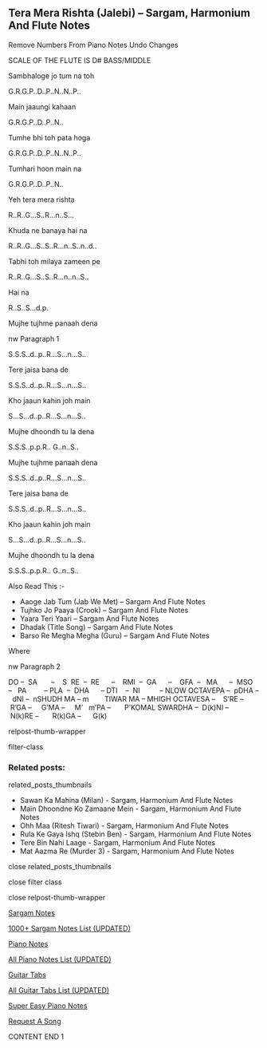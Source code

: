 
## Tera Mera Rishta (Jalebi) – Sargam, Harmonium And Flute Notes

Remove Numbers From Piano Notes
Undo Changes

SCALE OF THE FLUTE IS D# BASS/MIDDLE

Sambhaloge jo tum na toh

G.R.G.P..D..P..N..N..P..

Main jaaungi kahaan

G.R.G.P..D..P..N..

Tumhe bhi toh pata hoga

G.R.G.P..D..P..N..N..P..

Tumhari hoon main na

G.R.G.P..D..P..N..

Yeh tera mera rishta

R..R..G…S..R…n..S…

Khuda ne banaya hai na

R..R..G…S..S..R…n..S..n..d..

Tabhi toh milaya zameen pe

R..R..G…S..S..R…n..n..S..

Hai na

R..S..S…d.p.

Mujhe tujhme panaah dena

nw Paragraph 1

S.S.S..d..p..R…S…n…S..

Tere jaisa bana de

S.S.S..d..p..R…S…n…S..

Kho jaaun kahin joh main

S…S…d..p..R…S…n…S..

Mujhe dhoondh tu la dena

S.S.S..p.p.R.. G..n..S..

Mujhe tujhme panaah dena

S.S.S..d..p..R…S…n…S..

Tere jaisa bana de

S.S.S..d..p..R…S…n…S..

Kho jaaun kahin joh main

S…S…d..p..R…S…n…S..

Mujhe dhoondh tu la dena

S.S.S..p.p.R.. G..n..S..

Also Read This :-

* Aaoge Jab Tum (Jab We Met) – Sargam And Flute Notes
* Tujhko Jo Paaya (Crook) – Sargam And Flute Notes
* Yaara Teri Yaari – Sargam And Flute Notes
* Dhadak (Title Song) – Sargam And Flute Notes
* Barso Re Megha Megha (Guru) – Sargam And Flute Notes

Where

nw Paragraph 2

DO –  SA       –    S  RE  –  RE      –    RMI  –  GA      –    GFA  –   MA      –  MSO  –   PA         – PLA  –  DHA      – DTI    –  NI          – NLOW OCTAVEPA –  pDHA –  dNI –  nSHUDH MA – m        TIWAR MA – MHIGH OCTAVESA –    S’RE –     R’GA –     G’MA –     M’   m’PA –       P’KOMAL SWARDHA –  D(k)NI –       N(k)RE –       R(k)GA –      G(k)

relpost-thumb-wrapper

filter-class

### Related posts:

related_posts_thumbnails

* Sawan Ka Mahina (Milan) - Sargam, Harmonium And Flute Notes
* Main Dhoondne Ko Zamaane Mein - Sargam, Harmonium And Flute Notes
* Ohh Maa (Ritesh Tiwari) - Sargam, Harmonium And Flute Notes
* Rula Ke Gaya Ishq (Stebin Ben) - Sargam, Harmonium And Flute Notes
* Tere Bin Nahi Laage - Sargam, Harmonium And Flute Notes
* Mat Aazma Re (Murder 3) - Sargam, Harmonium And Flute Notes

close related_posts_thumbnails

close filter class

close relpost-thumb-wrapper

[Sargam Notes](https://www.notationsworld.com/sargam-notes.html)

[1000+ Sargam Notes List (UPDATED)](https://www.notationsworld.com/all-songs-list-sargam-notes.html)

[Piano Notes](https://www.notationsworld.com/piano-notes.html)

[All Piano Notes List (UPDATED)](https://www.notationsworld.com/all-songs-list-piano-notes.html)

[Guitar Tabs](https://www.notationsworld.com/guitar-tabs.html)

[All Guitar Tabs List (UPDATED)](https://www.notationsworld.com/all-songs-list-guitar-tabs.html)

[Super Easy Piano Notes](https://studywall.in/)

[Request A Song](https://www.notationsworld.com/request-a-song.html)

CONTENT END 1


